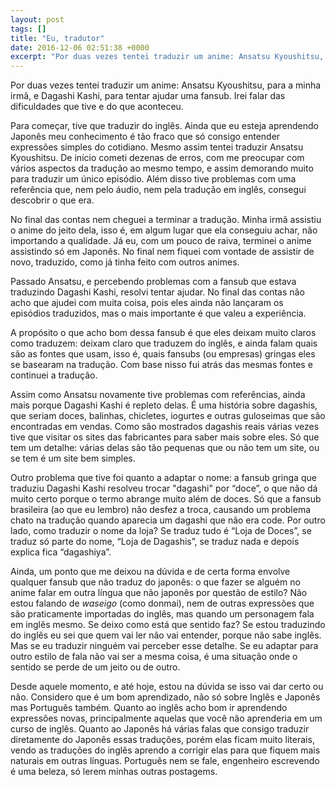 ```yaml
---
layout: post
tags: []
title: "Eu, tradutor"
date: 2016-12-06 02:51:38 +0000
excerpt: "Por duas vezes tentei traduzir um anime: Ansatsu Kyoushitsu, para a minha irmã, e Dagashi Kashi, para tentar ajudar uma fansub. Irei falar..."
---
```


Por duas vezes tentei traduzir um anime: Ansatsu Kyoushitsu, para a minha irmã, e Dagashi Kashi, para tentar ajudar uma fansub. Irei falar das dificuldades que tive e do que aconteceu.

Para começar, tive que traduzir do inglês. Ainda que eu esteja aprendendo Japonês meu conhecimento é tão fraco que só consigo entender expressões simples do cotidiano. Mesmo assim tentei traduzir Ansatsu Kyoushitsu. De início cometi dezenas de erros, com me preocupar com vários aspectos da tradução ao mesmo tempo, e assim demorando muito para traduzir um único episódio. Além disso tive problemas com uma referência que, nem pelo áudio, nem pela tradução em inglês, consegui descobrir o que era.

No final das contas nem cheguei a terminar a tradução. Minha irmã assistiu o anime do jeito dela, isso é, em algum lugar que ela conseguiu achar, não importando a qualidade. Já eu, com um pouco de raiva, terminei o anime assistindo só em Japonês. No final nem fiquei com vontade de assistir de novo, traduzido, como já tinha feito com outros animes.

Passado Ansatsu, e percebendo problemas com a fansub que estava traduzindo Dagashi Kashi, resolvi tentar ajudar. No final das contas não acho que ajudei com muita coisa, pois eles ainda não lançaram os episódios traduzidos, mas o mais importante é que valeu a experiência.

A propósito o que acho bom dessa fansub é que eles deixam muito claros como traduzem: deixam claro que traduzem do inglês, e ainda falam quais são as fontes que usam, isso é, quais fansubs (ou empresas) gringas eles se basearam na tradução. Com base nisso fui atrás das mesmas fontes e continuei a tradução.

Assim como Ansatsu novamente tive problemas com referências, ainda mais porque Dagashi Kashi é repleto delas. É uma história sobre dagashis, que seriam doces, balinhas, chicletes, iogurtes e outras guloseimas que são encontradas em vendas. Como são mostrados dagashis reais várias vezes tive que visitar os sites das fabricantes para saber mais sobre eles. Só que tem um detalhe: várias delas são tão pequenas que ou não tem um site, ou se tem é um site bem simples.

Outro problema que tive foi quanto a adaptar o nome: a fansub gringa que traduziu Dagashi Kashi resolveu trocar "dagashi" por “doce”, o que não dá muito certo porque o termo abrange muito além de doces. Só que a fansub brasileira (ao que eu lembro) não desfez a troca, causando um problema chato na tradução quando aparecia um dagashi que não era code. Por outro lado, como traduzir o nome da loja? Se traduz tudo é “Loja de Doces”, se traduz só parte do nome, “Loja de Dagashis”, se traduz nada e depois explica fica “dagashiya”.

Ainda, um ponto que me deixou na dúvida e de certa forma envolve qualquer fansub que não traduz do japonês: o que fazer se alguém no anime falar em outra língua que não japonês por questão de estilo? Não estou falando de *waseigo* (como donmai), nem de outras expressões que são praticamente importadas do inglês, mas quando um personagem fala em inglês mesmo. Se deixo como está que sentido faz? Se estou traduzindo do inglês eu sei que quem vai ler não vai entender, porque não sabe inglês. Mas se eu traduzir ninguém vai perceber esse detalhe. Se eu adaptar para outro estilo de fala não vai ser a mesma coisa, é uma situação onde o sentido se perde de um jeito ou de outro.

Desde aquele momento, e até hoje, estou na dúvida se isso vai dar certo ou não. Considero que é um bom aprendizado, não só sobre Inglês e Japonês mas Português também. Quanto ao inglês acho bom ir aprendendo expressões novas, principalmente aquelas que você não aprenderia em um curso de inglês. Quanto ao Japonês há várias falas que consigo traduzir diretamente do Japonês essas traduções, porém elas ficam muito literais, vendo as traduções do inglês aprendo a corrigir elas para que fiquem mais naturais em outras línguas. Português nem se fale, engenheiro escrevendo é uma beleza, só lerem minhas outras postagems.